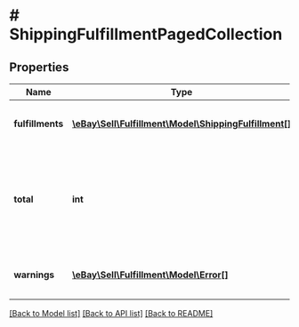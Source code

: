 # # ShippingFulfillmentPagedCollection

## Properties

Name | Type | Description | Notes
------------ | ------------- | ------------- | -------------
**fulfillments** | [**\eBay\Sell\Fulfillment\Model\ShippingFulfillment[]**](ShippingFulfillment.md) | This array contains one or more fulfillments required for the order that was specified in method endpoint. | [optional]
**total** | **int** | The total number of fulfillments in the specified order.&lt;br&gt;&lt;br&gt;&lt;span class&#x3D;\&quot;tablenote\&quot;&gt;&lt;strong&gt;Note:&lt;/strong&gt; If no fulfillments are found for the order, this field is returned with a value of &lt;code&gt;0&lt;/code&gt;.&lt;/span&gt; | [optional]
**warnings** | [**\eBay\Sell\Fulfillment\Model\Error[]**](Error.md) | This array is only returned if one or more errors or warnings occur with the call request. | [optional]

[[Back to Model list]](../../README.md#models) [[Back to API list]](../../README.md#endpoints) [[Back to README]](../../README.md)

